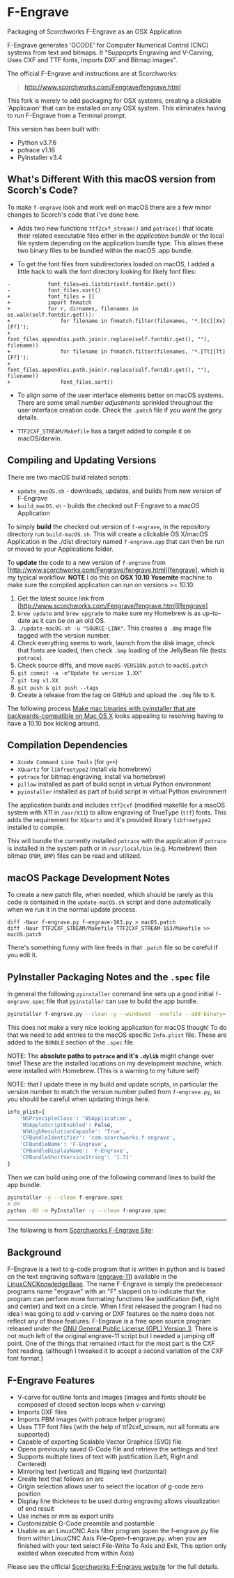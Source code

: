 # F-Engrave
Packaging of Scorchworks F-Engrave as an OSX Application

F-Engrave generates 'GCODE' for Computer Numerical Control (CNC) systems from
text and bitmaps. It "Suppoprts Engraving and V-Carving, Uses CXF and TTF fonts,
Imports DXF and Bitmap images".

The official F-Engrave and instructions are at Scorchworks:

>    http://www.scorchworks.com/Fengrave/fengrave.html

This fork is merely to add packaging for OSX systems, creating a clickable
'Applicaion' that can be installed on any OSX system. This eliminates having
to run F-Engrave from a Terminal prompt.

This version has been built with:

* Python v3.7.6
* potrace v1.16
* PyInstaller v3.4

## What's Different With this macOS version from Scorch's Code?

To make `f-engrave` look and work well on macOS there are a few minor changes 
to Scorch's code that I've done here. 

* Adds two new functions `ttf2cxf_stream()` and `potrace()` that locate their related executable files either in the *application bundle* or the local file system depending on the application bundle type. This allows these two binary files to be bundled within the macOS .app bundle.

* To get the font files from subdirectories loaded on macOS, I added a little
hack to walk the font directory looking for likely font files:

```
-            font_files=os.listdir(self.fontdir.get())
-            font_files.sort()
+            font_files = []
+            import fnmatch
+            for r, dirnames, filenames in os.walk(self.fontdir.get()):
+                for filename in fnmatch.filter(filenames, '*.[Cc][Xx][Ff]'):
+                    font_files.append(os.path.join(r.replace(self.fontdir.get(), ""), filename))
+                for filename in fnmatch.filter(filenames, '*.[Tt][Tt][Ff]'):
+                    font_files.append(os.path.join(r.replace(self.fontdir.get(), ""), filename))
+                font_files.sort()
```

* To align some of the user interface elements better on macOS systems. There are 
some small *number adjustments* sprinkled throughout the user interface creation
code. Check the `.patch` file if you want the gory details.

* `TTF2CXF_STREAM/Makefile` has a target added to compile it on macOS/darwin.

## Compiling and Updating Versions

There are two macOS build related scripts:

* `update_macOS.sh` - downloads, updates, and builds from new version of F-Engrave
* `build_macOS.sh` - builds the checked out F-Engrave to a macOS Application

To simply **build** the checked out version of `f-engrave`, in the repository 
directory run `build-macOS.sh`.  This will create a clickable OS X/macOS 
Application in the ./dist directory named `f-engrave.app` that can then be 
run or moved to your Applications folder.

To **update** the code to a new version of `f-engrave` from [http://www.scorchworks.com/Fengrave/fengrave.html][fengrave], which is my typical workflow. **NOTE** I do this on **OSX 10.10 Yosemite** machine to make sure the compiled application can run on versions >= 10.10. 

1. Get the latest source link from [http://www.scorchworks.com/Fengrave/fengrave.html][fengrave]
2. `brew update` and `brew upgrade` to make sure my Homebrew is as up-to-date as it can be on an old OS.
3. `./update-macOS.sh -u "SOURCE-LINK"`. This creates a `.dmg` image file tagged with the version number.
4. Check everything seems to work, launch from the disk image, check that fonts are loaded, then check `.bmp` loading of the JellyBean file (tests `potrace`).
5. Check source diffs, and move `macOS-VERSION.patch` to `macOS.patch`
6. `git commit -a -m"Update to version 1.XX"`
7. `git tag v1.XX`
8. `git push & git push --tags`
9. Create a release from the tag on GitHub and upload the `.dmg` file to it.   

The following process [Make mac binaries with pyinstaller that are backwards-compatible on Mac OS X](https://gist.github.com/phfaist/a5b8a895b003822df5397731f4673042) looks appealing to resolving having to have a 10.10 box kicking around.

## Compilation Dependencies

* `Xcode Command Line Tools` (for `g++`)
* `XQuartz` for `libfreetype2` install via homebrew)
* `potrace` for bitmap engraving, install via homebrew)
* `pillow` installed as part of build script in virtual Python environment
* `pyinstaller` installed as part of build script in virtual Python environment

The application builds and includes `ttf2cxf` (modified makefile for a macOS system with X11 in `/usr/X11`) to allow engraving of TrueType (`ttf`) fonts. This adds the requirement for `XQuartz` and it's provided library `libfreetype2` installed to compile.

This will bundle the currently installed `potrace` with the application if `potrace` is installed in the system path or in `/usr/local/bin` (e.g. Homebrew) then bitmap (`PBM`, `BMP`) files can be read and
utilized.

## macOS Package Development Notes

To create a new patch file, when needed, which should be rarely as this code 
is contained in the `update-macOS.sh` script and done automatically when we
run it in the normal update process.

```
diff -Naur f-engrave.py f-engrave-163.py > macOS.patch
diff -Naur TTF2CXF_STREAM/Makefile TTF2CXF_STREAM-163/Makefile >> macOS.patch
```

There's something funny with line feeds in that `.patch` file so be careful
if you edit it.

## PyInstaller Packaging Notes and the `.spec` file

In general the following `pyinstaller` command line sets up a good initial
`f-engrave.spec` file that `pyinstaller` can use to build the app bundle.

```bash
pyinstaller f-engrave.py --clean -y --windowed --onefile --add-binary='TTF2CXF_STREAM/ttf2cxf_stream:.' --add-binary='/usr/local/bin/potrace:.' --add-binary='/usr/local/lib/libpotrace*.dylib':.' --icon=fengrave.icns --osx-bundle-identifier='com.scorchworks.f-engrave'
``` 

This does not make a very nice looking application for macOS though! To do that 
we need to add entries to the macOS specific `Info.plist` file. These are added
to the `BUNDLE` section of the `.spec` file. 

NOTE: The **absolute paths to `potrace` and it's `.dylib`** might change over 
time! These are the installed locations on my development machine, which were 
installed with Homebrew. (This is a warning to my future self)

NOTE: that I update these in my build and update scripts, in particular the 
version number to match the version number pulled from `f-engrave.py`, so you
should be careful when updating things here.

```Python
info_plist={
    'NSPrincipleClass': 'NSApplication',
	'NSAppleScriptEnabled': False,
    'NSHighResolutionCapable': 'True',
	'CFBundleIdentifier': 'com.scorchworks.f-engrave',
	'CFBundleName': 'F-Engrave',
	'CFBundleDisplayName': 'F-Engrave',
	'CFBundleShortVersionString': '1.71'
}
```

Then we can build using one of the following command lines to build the app 
bundle.

```bash
pyinstaller -y --clean f-engrave.spec
# OR
python -OO -m PyInstaller -y --clean f-engrave.spec
```

- - -
The following is from [Scorchworks F-Engrave Site][fengrave]:

## Background
F-Engrave is a text to g-code program that is written in python and is based on the text engraving software ([engrave-11](http://wiki.linuxcnc.org/cgi-bin/wiki.pl?Simple_LinuxCNC_G-Code_Generators#Text_Engraving_Software)) available in the [LinuxCNCKnowledgeBase](http://wiki.linuxcnc.org/cgi-bin/wiki.pl?LinuxCNCKnowledgeBase). The name F-Engrave is simply the predecessor programs name "engrave" with an "F" slapped on to indicate that the program can perform more formating functions like justification (left, right and center) and text on a circle. When I first released the program I had no idea I was going to add v-carving or DXF features so the name does not reflect any of those features. F-Engrave is a free open source program released under the [GNU General Public License (GPL) Version 3](http://www.gnu.org/licenses/). There is not much left of the original engrave-11 script but I needed a jumping off point. One of the things that remained intact for the most part is the CXF font reading. (although I tweaked it to accept a second variation of the CXF font format.)

## F-Engrave Features

- V-carve for outline fonts and images (images and fonts should be composed of closed section loops when v-carving) 
- Imports DXF files 
- Imports PBM images (with potrace helper program) 
- Uses TTF font files (with the help of ttf2cxf_stream, not all formats are supported) 
- Capable of exporting Scalable Vector Graphics (SVG) file 
- Opens previously saved G-Code file and retrieve the settings and text 
- Supports multiple lines of text with justification (Left, Right and Centered) 
- Mirroring text (vertical) and flipping text (horizontal) 
- Create text that follows an arc 
- Origin selection allows user to select the location of g-code zero position 
- Display line thickness to be used during engraving allows visualization of end result 
- Use inches or mm as export units 
- Customizable G-Code preamble and postamble 
- Usable as an LinuxCNC Axis filter program (open the f-engrave.py file from within LinuxCNC Axis File-Open-f-engrave.py. when you are finished with your text select File-Write To Axis and Exit, This option only existed when executed from within Axis)

Please see the official [Scorchworks F-Engrave website][fengrave] for the full details.

  [fengrave]: http://www.scorchworks.com/Fengrave/fengrave.html
